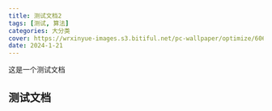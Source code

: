 ```yaml
---
title: 测试文档2
tags: [测试, 算法]
categories: 大分类
cover: https://wrxinyue-images.s3.bitiful.net/pc-wallpaper/optimize/60651947_p0.webp
date: 2024-1-21
---
```


这是一个测试文档

<!-- more -->

## 测试文档
